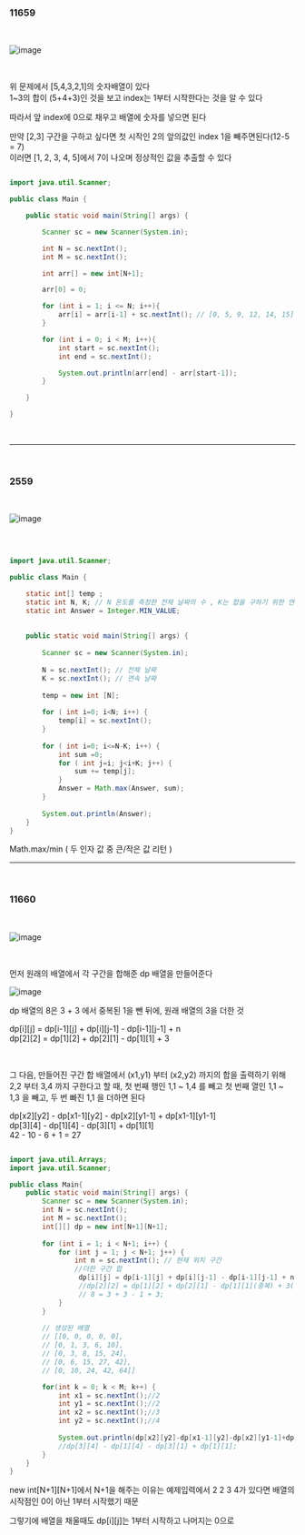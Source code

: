 ### 11659

<br/>

![image](https://user-images.githubusercontent.com/78454649/218247318-ca1913c8-ac1c-4d1d-b47d-9fa0820b03aa.png)

<br/>

위 문제에서 [5,4,3,2,1]의 숫자배열이 있다 <br/>
1~3의 합이 (5+4+3)인 것을 보고 index는 1부터 시작한다는 것을 알 수 있다

따라서 앞 index에 0으로 채우고 배열에 숫자를 넣으면 된다

만약 [2,3] 구간을 구하고 싶다면 첫 시작인 2의 앞의값인 index 1을 빼주면된다(12-5 = 7) <br/>
이러면 [1, 2, 3, 4, 5]에서 7이 나오며 정상적인 값을 추출할 수 있다

```java

import java.util.Scanner;

public class Main {

    public static void main(String[] args) {

        Scanner sc = new Scanner(System.in);

        int N = sc.nextInt();
        int M = sc.nextInt();

        int arr[] = new int[N+1];

        arr[0] = 0;

        for (int i = 1; i <= N; i++){
            arr[i] = arr[i-1] + sc.nextInt(); // [0, 5, 9, 12, 14, 15]
        }

        for (int i = 0; i < M; i++){
            int start = sc.nextInt();
            int end = sc.nextInt();

            System.out.println(arr[end] - arr[start-1]);
        }

    }

}

```

<br/>

---

<br/>

### 2559

<br/>

![image](https://user-images.githubusercontent.com/78454649/218247829-19e5e46b-8d4b-44f1-91b5-937de5d9551d.png)

<br/>

```java

import java.util.Scanner;

public class Main {

	static int[] temp ;
	static int N, K; // N 온도를 측정한 전체 날짜의 수 , K는 합을 구하기 위한 연속적인 날짜의 수 
	static int Answer = Integer.MIN_VALUE;
	
	
	public static void main(String[] args) {
		
		Scanner sc = new Scanner(System.in);
		
		N = sc.nextInt(); // 전체 날짜
		K = sc.nextInt(); // 연속 날짜
		
		temp = new int [N];
		
		for ( int i=0; i<N; i++) {
			temp[i] = sc.nextInt();
		}
		
		for ( int i=0; i<=N-K; i++) {
			int sum =0;
			for ( int j=i; j<i+K; j++) {
				sum += temp[j];
			}
			Answer = Math.max(Answer, sum);
		}
		
		System.out.println(Answer);
	}
}

```

Math.max/min ( 두 인자 값 중 큰/작은 값 리턴 )

---

<br/>

### 11660

<br/>

![image](https://user-images.githubusercontent.com/78454649/219003471-737ce343-0bfb-49ef-847f-554d44caf0c1.png)

<br/>

먼저 원래의 배열에서 각 구간을 합해준 dp 배열을 만들어준다

![image](https://user-images.githubusercontent.com/78454649/219003955-86bd1bc1-9f93-4d4e-9d65-c5b2d91b384d.png)

dp 배열의 8은 3 + 3 에서 중복된 1을 뺀 뒤에, 원래 배열의 3을 더한 것

dp[i][j] = dp[i-1][j] + dp[i][j-1] - dp[i-1][j-1] + n <br/>
dp[2][2] = dp[1][2] + dp[2][1] - dp[1][1] + 3 

<br/>

그 다음, 만들어진 구간 합 배열에서 (x1,y1) 부터 (x2,y2) 까지의 합을 출력하기 위해 <br/>
2,2 부터 3,4 까지 구한다고 할 때, 첫 번째 행인 1,1 ~ 1,4 를 빼고 첫 번째 열인 1,1 ~ 1,3 을 빼고, 두 번 빠진 1,1 을 더하면 된다

dp[x2][y2] - dp[x1-1][y2] - dp[x2][y1-1] + dp[x1-1][y1-1] <br/>
dp[3][4] - dp[1][4] - dp[3][1] + dp[1][1] <br/>
42 - 10 - 6 + 1 = 27

```java

import java.util.Arrays;
import java.util.Scanner;

public class Main{
	public static void main(String[] args) {
		Scanner sc = new Scanner(System.in);
		int N = sc.nextInt();
		int M = sc.nextInt();
		int[][] dp = new int[N+1][N+1];
		
		for (int i = 1; i < N+1; i++) {
			for (int j = 1; j < N+1; j++) {
				int n = sc.nextInt(); // 현재 위치 구간 
				//더한 구간 합 
				 dp[i][j] = dp[i-1][j] + dp[i][j-1] - dp[i-1][j-1] + n;
				 //dp[2][2] = dp[1][2] + dp[2][1] - dp[1][1](중복) + 3(현재);
				 // 8 = 3 + 3 - 1 + 3;
			}
		}
		
		// 생성된 배열
		// [[0, 0, 0, 0, 0], 
		// [0, 1, 3, 6, 10], 
		// [0, 3, 8, 15, 24], 
		// [0, 6, 15, 27, 42], 
		// [0, 10, 24, 42, 64]]

		for(int k = 0; k < M; k++) {
			int x1 = sc.nextInt();//2
			int y1 = sc.nextInt();//2
			int x2 = sc.nextInt();//3
			int y2 = sc.nextInt();//4
			
			System.out.println(dp[x2][y2]-dp[x1-1][y2]-dp[x2][y1-1]+dp[x1-1][y1-1]);
			//dp[3][4] - dp[1][4] - dp[3][1] + dp[1][1];
		}
	}
}

```

new int[N+1][N+1]에서 N+1을 해주는 이유는 예제입력에서 2 2 3 4가 있다면 배열의 시작점인 0이 아닌 1부터 시작했기 때문

그렇기에 배열을 채울때도 dp[i][j]는 1부터 시작하고 나머지는 0으로 








